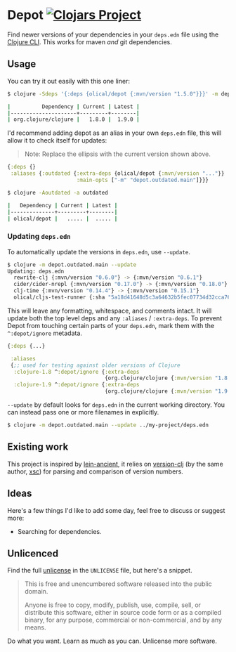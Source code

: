 # Depot [![Clojars Project](https://img.shields.io/clojars/v/olical/depot.svg)](https://clojars.org/olical/depot)

Find newer versions of your dependencies in your `deps.edn` file using the [Clojure CLI][cli]. This works for maven _and_ git dependencies.

## Usage

You can try it out easily with this one liner:

```bash
$ clojure -Sdeps '{:deps {olical/depot {:mvn/version "1.5.0"}}}' -m depot.outdated.main

|          Dependency | Current | Latest |
|---------------------+---------+--------|
| org.clojure/clojure |   1.8.0 |  1.9.0 |
```

I'd recommend adding depot as an alias in your own `deps.edn` file, this will allow it to check itself for updates:

> Note: Replace the ellipsis with the current version shown above.

```clojure
{:deps {}
 :aliases {:outdated {:extra-deps {olical/depot {:mvn/version "..."}}
                      :main-opts ["-m" "depot.outdated.main"]}}}
```

```bash
$ clojure -Aoutdated -a outdated

|   Dependency | Current | Latest |
|--------------+---------+--------|
| olical/depot |   ..... |  ..... |
```

### Updating `deps.edn`

To automatically update the versions in `deps.edn`, use `--update`.

```bash
$ clojure -m depot.outdated.main --update
Updating: deps.edn
  rewrite-clj {:mvn/version "0.6.0"} -> {:mvn/version "0.6.1"}
  cider/cider-nrepl {:mvn/version "0.17.0"} -> {:mvn/version "0.18.0"}
  clj-time {:mvn/version "0.14.4"} -> {:mvn/version "0.15.1"}
  olical/cljs-test-runner {:sha "5a18d41648d5c3a64632b5fec07734d32cca7671"} -> {:sha "da9710b389782d4637ef114176f6e741225e16f0"}
```

This will leave any formatting, whitespace, and comments intact. It will update
both the top level deps and any `:aliases` / `:extra-deps`. To prevent Depot
from touching certain parts of your `deps.edn`, mark them with the
`^:depot/ignore` metadata.

``` clojure
{:deps {...}

 :aliases
 {;; used for testing against older versions of Clojure
  :clojure-1.8 ^:depot/ignore {:extra-deps
                               {org.clojure/clojure {:mvn/version "1.8.0"}}}
  :clojure-1.9 ^:depot/ignore {:extra-deps
                               {org.clojure/clojure {:mvn/version "1.9.0"}}}}}
```

`--update` by default looks for `deps.edn` in the current working directory. You
can instead pass one or more filenames in explicitly.

``` bash
$ clojure -m depot.outdated.main --update ../my-project/deps.edn
```

## Existing work

This project is inspired by [lein-ancient][], it relies on [version-clj][] (by the same author, [xsc][]) for parsing and comparison of version numbers.

## Ideas

Here's a few things I'd like to add some day, feel free to discuss or suggest more:

 * Searching for dependencies.

## Unlicenced

Find the full [unlicense][] in the `UNLICENSE` file, but here's a snippet.

>This is free and unencumbered software released into the public domain.
>
>Anyone is free to copy, modify, publish, use, compile, sell, or distribute this software, either in source code form or as a compiled binary, for any purpose, commercial or non-commercial, and by any means.

Do what you want. Learn as much as you can. Unlicense more software.

[unlicense]: http://unlicense.org/
[lein-ancient]: https://github.com/xsc/lein-ancient
[version-clj]: https://github.com/xsc/version-clj
[xsc]: https://github.com/xsc
[cli]: https://clojure.org/guides/deps_and_cli
